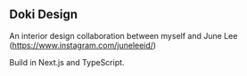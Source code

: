 ## Doki Design

An interior design collaboration between myself and June Lee (https://www.instagram.com/juneleeid/)

Build in Next.js and TypeScript.
